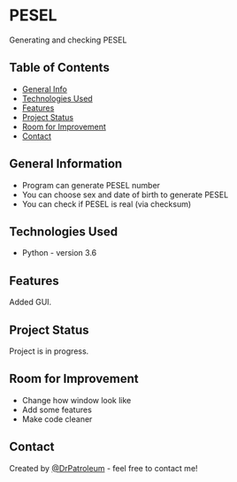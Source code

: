 # PESEL
Generating and checking PESEL

## Table of Contents
* [General Info](#general-information)
* [Technologies Used](#technologies-used)
* [Features](#features)
* [Project Status](#project-status)
* [Room for Improvement](#room-for-improvement)
* [Contact](#contact)


## General Information
- Program can generate PESEL number
- You can choose sex and date of birth to generate PESEL
- You can check if PESEL is real (via checksum)


## Technologies Used
- Python - version 3.6


## Features
Added GUI.


## Project Status
Project is in progress.


## Room for Improvement
- Change how window look like
- Add some features
- Make code cleaner


## Contact
Created by [@DrPatroleum](https://github.com/DrPatroleum) - feel free to contact me!
